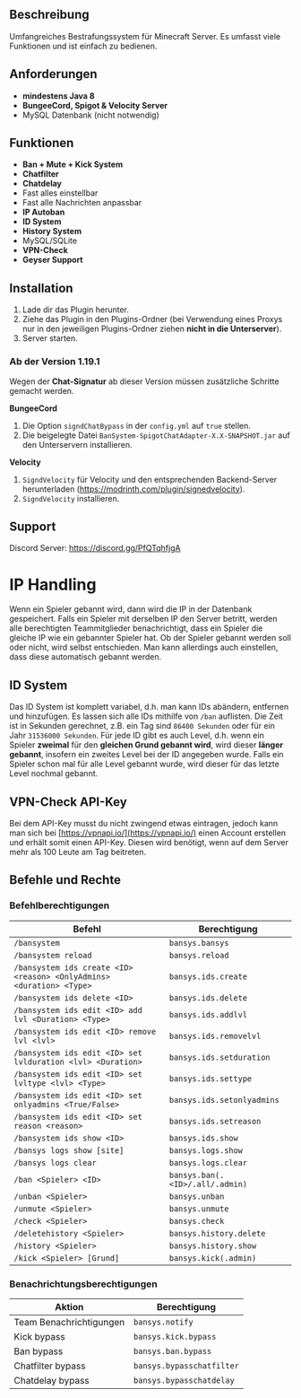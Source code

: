 ## Beschreibung
Umfangreiches Bestrafungssystem für Minecraft Server. Es umfasst viele Funktionen und ist einfach zu bedienen.

## Anforderungen
- **mindestens Java 8**
- **BungeeCord, Spigot & Velocity Server**
- MySQL Datenbank (nicht notwendig)

## Funktionen
- **Ban + Mute + Kick System**
- **Chatfilter**
- **Chatdelay**
- Fast alles einstellbar
- Fast alle Nachrichten anpassbar
- **IP Autoban**
- **ID System**
- **History System**
- MySQL/SQLite
- **VPN-Check**
- **Geyser Support**

## Installation
1. Lade dir das Plugin herunter.
2. Ziehe das Plugin in den Plugins-Ordner (bei Verwendung eines Proxys nur in den jeweiligen Plugins-Ordner ziehen **nicht in die Unterserver**).
3. Server starten.

### Ab der Version 1.19.1
Wegen der **Chat-Signatur** ab dieser Version müssen zusätzliche Schritte gemacht werden.

**BungeeCord**
1. Die Option `signdChatBypass` in der `config.yml` auf `true` stellen.
2. Die beigelegte Datei `BanSystem-SpigotChatAdapter-X.X-SNAPSHOT.jar` auf den Unterservern installieren.

**Velocity**
1. `SigndVelocity` für Velocity und den entsprechenden Backend-Server herunterladen (https://modrinth.com/plugin/signedvelocity).
2. `SigndVelocity` installieren.

## Support
Discord Server: https://discord.gg/PfQTqhfjgA

# IP Handling
Wenn ein Spieler gebannt wird, dann wird die IP in der Datenbank gespeichert. Falls ein Spieler mit derselben IP den Server betritt, werden alle berechtigten Teammitglieder benachrichtigt, dass ein Spieler die gleiche IP wie ein gebannter Spieler hat.
Ob der Spieler gebannt werden soll oder nicht, wird selbst entschieden. Man kann allerdings auch einstellen, dass diese automatisch gebannt werden.

## ID System
Das ID System ist komplett variabel, d.h. man kann IDs abändern, entfernen und hinzufügen. Es lassen sich alle IDs mithilfe von `/ban` auflisten. Die Zeit ist in Sekunden gerechnet, z.B. ein Tag sind `86400 Sekunden` oder für ein Jahr `31536000 Sekunden`.
Für jede ID gibt es auch Level, d.h. wenn ein Spieler **zweimal** für den **gleichen Grund gebannt wird**, wird dieser **länger gebannt**, insofern ein zweites Level bei der ID angegeben wurde.
Falls ein Spieler schon mal für alle Level gebannt wurde, wird dieser für das letzte Level nochmal gebannt.

## VPN-Check API-Key
Bei dem API-Key musst du nicht zwingend etwas eintragen, jedoch kann man sich bei [https://vpnapi.io/](https://vpnapi.io/) einen Account erstellen und erhält somit einen API-Key. Diesen wird benötigt, wenn auf dem Server mehr als 100 Leute am Tag beitreten.

## Befehle und Rechte

### Befehlberechtigungen

| Befehl | Berechtigung |
|--------|--------------|
| `/bansystem` | `bansys.bansys` |
| `/bansystem reload` | `bansys.reload` |
| `/bansystem ids create <ID> <reason> <OnlyAdmins> <duration> <Type>` | `bansys.ids.create` |
| `/bansystem ids delete <ID>` | `bansys.ids.delete` |
| `/bansystem ids edit <ID> add lvl <Duration> <Type>` | `bansys.ids.addlvl` |
| `/bansystem ids edit <ID> remove lvl <lvl>` | `bansys.ids.removelvl` |
| `/bansystem ids edit <ID> set lvlduration <lvl> <Duration>` | `bansys.ids.setduration` |
| `/bansystem ids edit <ID> set lvltype <lvl> <Type>` | `bansys.ids.settype` |
| `/bansystem ids edit <ID> set onlyadmins <True/False>` | `bansys.ids.setonlyadmins` |
| `/bansystem ids edit <ID> set reason <reason>` | `bansys.ids.setreason` |
| `/bansystem ids show <ID>` | `bansys.ids.show` |
| `/bansys logs show [site]` | `bansys.logs.show` |
| `/bansys logs clear` | `bansys.logs.clear` |
| `/ban <Spieler> <ID>` | `bansys.ban(.<ID>/.all/.admin)` |
| `/unban <Spieler>` | `bansys.unban` |
| `/unmute <Spieler>` | `bansys.unmute` |
| `/check <Spieler>` | `bansys.check` |
| `/deletehistory <Spieler>` | `bansys.history.delete` |
| `/history <Spieler>` | `bansys.history.show` |
| `/kick <Spieler> [Grund]` | `bansys.kick(.admin)` |

### Benachrichtungsberechtigungen

| Aktion | Berechtigung |
|--------|--------------|
| Team Benachrichtigungen | `bansys.notify` |
| Kick bypass | `bansys.kick.bypass` |
| Ban bypass | `bansys.ban.bypass` |
| Chatfilter bypass | `bansys.bypasschatfilter` |
| Chatdelay bypass | `bansys.bypasschatdelay` |
